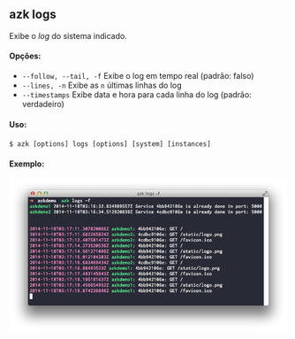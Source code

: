 ## azk logs

Exibe o _log_ do sistema indicado.

#### Opções:

- `--follow, --tail, -f`  Exibe o log em tempo real (padrão: falso)
- `--lines, -n`           Exibe as `n` últimas linhas do log
- `--timestamps`          Exibe data e hora para cada linha do log (padrão: verdadeiro)

#### Uso:

    $ azk [options] logs [options] [system] [instances]

#### Exemplo:

![Figure 1-1](../resources/images/logs.png)
